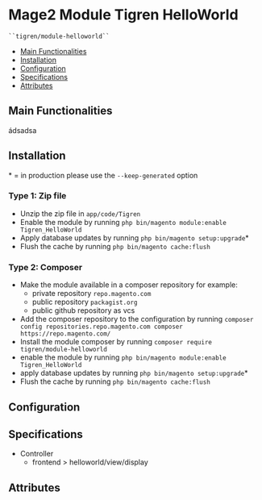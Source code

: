 # Mage2 Module Tigren HelloWorld

    ``tigren/module-helloworld``

 - [Main Functionalities](#markdown-header-main-functionalities)
 - [Installation](#markdown-header-installation)
 - [Configuration](#markdown-header-configuration)
 - [Specifications](#markdown-header-specifications)
 - [Attributes](#markdown-header-attributes)


## Main Functionalities
ádsadsa

## Installation
\* = in production please use the `--keep-generated` option

### Type 1: Zip file

 - Unzip the zip file in `app/code/Tigren`
 - Enable the module by running `php bin/magento module:enable Tigren_HelloWorld`
 - Apply database updates by running `php bin/magento setup:upgrade`\*
 - Flush the cache by running `php bin/magento cache:flush`

### Type 2: Composer

 - Make the module available in a composer repository for example:
    - private repository `repo.magento.com`
    - public repository `packagist.org`
    - public github repository as vcs
 - Add the composer repository to the configuration by running `composer config repositories.repo.magento.com composer https://repo.magento.com/`
 - Install the module composer by running `composer require tigren/module-helloworld`
 - enable the module by running `php bin/magento module:enable Tigren_HelloWorld`
 - apply database updates by running `php bin/magento setup:upgrade`\*
 - Flush the cache by running `php bin/magento cache:flush`


## Configuration




## Specifications

 - Controller
	- frontend > helloworld/view/display


## Attributes



